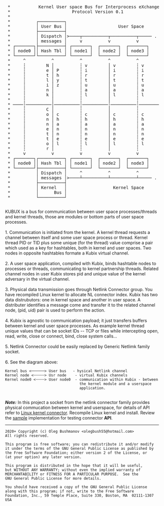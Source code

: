 <p style="line-height: 0.9em;">
<pre>
 *           Kernel User space Bus for Interprocess eXchange                .
 *                        Protocol Version 0.1
 *
 *          ┌──────────┐
 *          │ User Bus │                    User Space
 *          ├──────────┤
 *          │ Dispatch │>────┬──────────┬──────────┬───── . . . . ────┐
 *          │ messages │     v          v          v                  v
 * ┌───────┐├──────────┤ ┌───────┐  ┌───────┐  ┌───────┐          ┌───────┐ 
 * │ node0 ││ Hash Tbl │ │ node1 │  │ node2 │  │ node3 │          │ nodeN │
 * └───────┘└──────────┘ └───────┘  └───────┘  └───────┘          └───────┘
 *     ^          ^          ^          ^          ^                  ^
 *     ┆        N │          ┆ v        │ v        ┆ v                ┆ v
 *     ┆        e │ P        ┆ i        │ i        ┆ i                ┆ i
 *     ┆        t │ h        ┆ r        │ r        ┆ r                ┆ r
 *     ┆        l │ y        ┆ t        │ t        ┆ t                ┆ t
 *     ┆        i │ z        ┆ u        │ u        ┆ u                ┆ u
 *     ┆        n │          ┆ a        │ a        ┆ a                ┆ a
 *     ┆        k │          ┆ l        │ l        ┆ l                ┆ l
 *     ┆          │          ┆          │          ┆                  ┆
 * ────┆──────────│──────────┆──────────┆──────────┆──────────────────┆────
 *     ┆        C │          ┆          │          ┆                  ┆
 *     ┆        o │ c        ┆ c        │ c        ┆ c                ┆ c
 *     ┆        n │ h        ┆ h        │ h        ┆ h                ┆ h
 *     ┆        n │ a        ┆ a        │ a        ┆ a                ┆ a
 *     ┆        e │ n        ┆ n        │ n        ┆ n                ┆ n
 *     ┆        t │ n        ┆ n        │ n        ┆ n                ┆ n
 *     ┆        t │ e        ┆ e        │ e        ┆ e                ┆ e
 *     ┆        o │ l        ┆ l        │ l        ┆ l                ┆ l
 *     ┆        r │          ┆          │          ┆                  ┆
 *     v          v          v          v          v                  v
 * ┌───────┐┌──────────┐ ┌───────┐  ┌───────┐  ┌───────┐          ┌───────┐ 
 * │ node0 ││ Hash Tbl │ │ node1 │  │ node2 │  │ node3 │          │ nodeN │
 * └───────┘├──────────┤ └───────┘  └───────┘  └───────┘          └───────┘
 *          │ Dispatch │     ^          ^          ^                  ^
 *          │ messages │>────┴──────────┴──────────┴───── . . . . ────┘
 *          ├──────────┤
 *          │ Kernel   │                  Kernel Space
 *          │      Bus │
 *          └──────────┘
 </pre>
 </p>
 KUBUX is a bus for communication between user space processes/threads and
 kernel threads, those are modules or bottom parts of user space processes.<br/>
<br/>
 1. Communication is initiated from the kernel. A kernel thread requests
    a channel between itself and some user space process or thread. Kernel
    thread PID or TID plus some unique (for the thread) value comprise a pair
    which used as a key for hashtables, both in kernel and user spaces.
    Two nodes in opposite hashtables formate a Kubix virtual channel.<br/>
<br/>
 2. A user space application, compiled with Kubix, binds hashtable nodes to
    processes or threads, communicating to kernel partnership threads.
    Related channel nodes in user Kubix stores pid and unique value of
    the kernel adversary in the virtual channel.<br/>
<br/>
 3. Physical data transmission goes through Netlink Connector group. You
    have recompiled Linux kernel to allocate NL connector index. Kubix
    has two data distrubutors: one in kernel space and another in user
    space. A distributer identifies a message come and transfer it to
    the related channel node, (pid, uid) pair is used to perform the action.<br/>
<br/>
 4. Kubix is agnostic to communication payload; it just transfers buffers
    between kernel and user space processes.
    As example kernel thread unique values that can be socket IDs -- TCP or
    files while intercepting open, read, write, close or connect, bind, close
    system calls...<br/>
<br/>
 5. Netlink Connector could be easily replaced by Generic Netlimk family
     socket.<br/>
<br/>
 6. See the diagram above:<br/>

    Kernel bus <──────> User bus   - hysical Netlink channel
    Kernel node <┄┄┄┄┄> Usr node    - virtual Kubix channels
    Kernel node0 <┄┄┄┄> User node0  - communication within Kubix - between
                                      the kernel module and a userspace
                                      application.
<br/>[]()
***Note:*** In this project a socket from the netlink connector family provides physical commucation between
kernel and userspace, for details of API refer to
[Linux kernel connector](https://www.kernel.org/doc/Documentation/connector/connector.txt).
Recompile Linux kernel and install.  Review the [sample](https://elixir.bootlin.com/linux/v4.18/source/samples/connector)
implementation for testing connector **API**.

-------------------------------------------------------------------------
```
2020+ Copyright (c) Oleg Bushmanov <olegbush55@hotmail.com>
All rights reserved.

This program is free software; you can redistribute it and/or modify
it under the terms of the GNU General Public License as published by
the Free Software Foundation; either version 2 of the License, or
(at your option) any later version.

This program is distributed in the hope that it will be useful,
but WITHOUT ANY WARRANTY; without even the implied warranty of
MERCHANTABILITY or FITNESS FOR A PARTICULAR PURPOSE.  See the
GNU General Public License for more details.

You should have received a copy of the GNU General Public License
along with this program; if not, write to the Free Software
Foundation, Inc., 59 Temple Place, Suite 330, Boston, MA  02111-1307  USA
```
